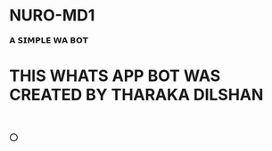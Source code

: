 # NURO-MD1
𝗔 𝗦𝗜𝗠𝗣𝗟𝗘 𝗪𝗔 𝗕𝗢𝗧
<h1> THIS WHATS APP BOT WAS CREATED BY THARAKA DILSHAN</h1><br>

⭕ <p align="center">
  <a href="#"><img src="https://ibb.co/dk69bSZ" alt="">
